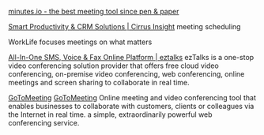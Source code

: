 
[minutes.io - the best meeting tool since pen & paper](https://minutes.io/welcome)

[Smart Productivity & CRM Solutions | Cirrus Insight](https://www.cirrusinsight.com/)
meeting scheduling

WorkLife
focuses meetings on what matters

[All-In-One SMS, Voice & Fax Online Platform | eztalks](https://eztalks.com/)
ezTalks is a one-stop video conferencing solution provider that offers free cloud video conferencing, on-premise video conferencing, web conferencing, online meetings and screen sharing to collaborate in real time.

[GoToMeeting](https://www.gotomeeting.com/)
[GoToMeeting](https://www.gotomeeting.com/en-gb)
Online meeting and video conferencing tool that enables businesses to collaborate with customers, clients or colleagues via the Internet in real time.
a simple, extraordinarily powerful web conferencing service.
